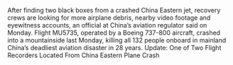 After finding two black boxes from a crashed China Eastern jet, recovery crews are looking for more airplane debris, nearby video footage and eyewitness accounts, an official at China’s aviation regulator said on Monday.
Flight MU5735, operated by a Boeing 737-800 aircraft, crashed into a mountainside last Monday, killing all 132 people onboard in mainland China’s deadliest aviation disaster in 28 years.
Update: One of Two Flight Recorders Located From China Eastern Plane Crash